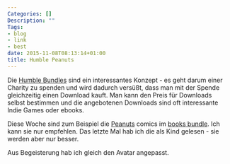 ```yaml
---
Categories: []
Description: ""
Tags:
- blog
- link
- best
date: 2015-11-08T08:13:14+01:00
title: Humble Peanuts
---
```


Die [Humble Bundles](https://www.humblebundle.com) sind ein interessantes Konzept - es geht darum einer Charity zu spenden und wird dadurch versüßt, dass man mit der Spende gleichzeitig einen Download kauft.
Man kann den Preis für Downloads selbst bestimmen und die angebotenen Downloads sind oft interessante Indie Games oder ebooks.

Diese Woche sind zum Beispiel die [Peanuts](https://de.wikipedia.org/wiki/Die_Peanuts) comics im [books bundle](https://www.humblebundle.com/books).  Ich kann sie nur empfehlen.  Das letzte Mal hab ich die als Kind gelesen - sie werden aber nur besser.

Aus Begeisterung hab ich gleich den Avatar angepasst.

<!--more--> 

